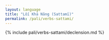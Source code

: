 ```yaml
---
layout: language
title: "Lối Khả Năng (Sattamī)"
permalink: /pali/verbs-sattami/
---
```


{% include pali/verbs-sattami/declension.md %}